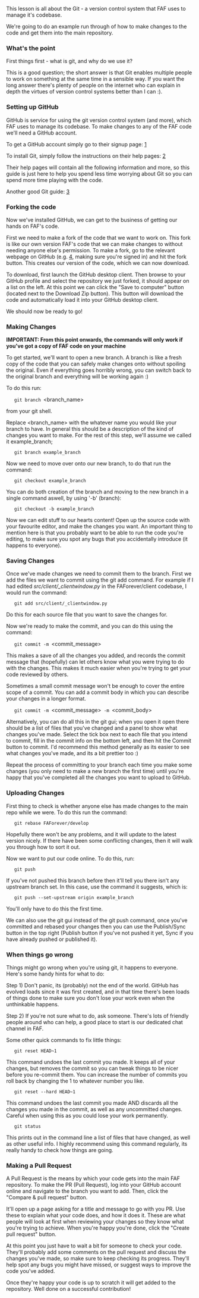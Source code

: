 This lesson is all about the Git - a version control system that FAF
uses to manage it's codebase.

We're going to do an example run through of how to make changes to the
code and get them into the main repository.

### What's the point

First things first - what is git, and why do we use it?

This is a good question; the short answer is that Git enables multiple
people to work on something at the same time in a sensible way. If you
want the long answer there's plenty of people on the internet who can
explain in depth the virtues of version control systems better than I
can :).

### Setting up GitHub

GitHub is service for using the git version control system (and more),
which FAF uses to manage its codebase. To make changes to any of the FAF
code we'll need a GitHub account.

To get a GitHub account simply go to their signup page:
[1](https://github.com/join)

To install Git, simply follow the instructions on their help pages:
[2](https://help.github.com/articles/set-up-git/)

Their help pages will contain all the following information and more, so
this guide is just here to help you spend less time worrying about Git
so you can spend more time playing with the code.

Another good Git guide: [3](https://www.atlassian.com/git/tutorials/)

### Forking the code

Now we've installed GitHub, we can get to the business of getting our
hands on FAF's code.

First we need to make a fork of the code that we want to work on. This
fork is like our own version FAF's code that we can make changes to
without needing anyone else's permission. To make a fork, go to the
relevant webpage on GitHub (e.g.
[4](https://github.com/FAForever/client), making sure you're signed in)
and hit the fork button. This creates our version of the code, which we
can now download.

To download, first launch the GitHub desktop client. Then browse to your
GitHub profile and select the repository we just forked, it should
appear on a list on the left. At this point we can click the "Save to
computer" button (located next to the Download Zip button). This button
will download the code and automatically load it into your GitHub
desktop client.

We should now be ready to go!

### Making Changes

**IMPORTANT: From this point onwards, the commands will only work if
you've got a copy of FAF code on your machine**

To get started, we'll want to open a new branch. A branch is like a
fresh copy of the code that you can safely make changes onto without
spoiling the original. Even if everything goes horribly wrong, you can
switch back to the original branch and everything will be working again
:)

To do this run:

`   git branch `<branch_name>

from your git shell.

Replace <branch_name> with the whatever name you would like your branch
to have. In general this should be a description of the kind of changes
you want to make. For the rest of this step, we'll assume we called it
example_branch;

`   git branch example_branch`

Now we need to move over onto our new branch, to do that run the
command:

`   git checkout example_branch`

You can do both creation of the branch and moving to the new branch in a
single command aswell, by using '-b' (branch):

`   git checkout -b example_branch`

Now we can edit stuff to our hearts content! Open up the source code
with your favourite editor, and make the changes you want. An important
thing to mention here is that you probably want to be able to run the
code you're editing, to make sure you spot any bugs that you
accidentally introduce (it happens to everyone).

### Saving Changes

Once we've made changes we need to commit them to the branch. First we
add the files we want to commit using the git add command. For example
if I had edited *src/client/_clientwindow.py* in the FAForever/client
codebase, I would run the command:

`   git add src/client/_clientwindow.py`

Do this for each source file that you want to save the changes for.

Now we're ready to make the commit, and you can do this using the
command:

`   git commit -m `<commit_message>

This makes a save of all the changes you added, and records the commit
message that (hopefully) can let others know what you were trying to do
with the changes. This makes it much easier when you're trying to get
your code reviewed by others.

Sometimes a small commit message won't be enough to cover the entire
scope of a commit. You can add a commit body in which you can describe
your changes in a longer format.

`   git commit -m `<commit_message>` -m `<commit_body>

Alternatively, you can do all this in the git gui; when you open it open
there should be a list of files that you've changed and a panel to show
what changes you've made. Select the tick box next to each file that you
intend to commit, fill in the commit info on the bottom left, and then
hit the Commit button to commit. I'd recommend this method generally as
its easier to see what changes you've made, and its a bit prettier too
:)

Repeat the process of committing to your branch each time you make some
changes (you only need to make a new branch the first time) until you're
happy that you've completed all the changes you want to upload to
GitHub.

### Uploading Changes

First thing to check is whether anyone else has made changes to the main
repo while we were. To do this run the command:

`   git rebase FAForever/develop`

Hopefully there won't be any problems, and it will update to the latest
version nicely. If there have been some conflicting changes, then it
will walk you through how to sort it out.

Now we want to put our code online. To do this, run:

`   git push`

If you've not pushed this branch before then it'll tell you there isn't
any upstream branch set. In this case, use the command it suggests,
which is:

`   git push --set-upstream origin example_branch`

You'll only have to do this the first time.

We can also use the git gui instead of the git push command, once you've
committed and rebased your changes then you can use the Publish/Sync
button in the top right (Publish button if you've not pushed it yet,
Sync if you have already pushed or published it).

### When things go wrong

Things might go wrong when you're using git, it happens to everyone.
Here's some handy hints for what to do:

Step 1) Don't panic, its (probably) not the end of the world. GitHub has
evolved loads since it was first created, and in that time there's been
loads of things done to make sure you don't lose your work even when the
unthinkable happens.

Step 2) If you're not sure what to do, ask someone. There's lots of
friendly people around who can help, a good place to start is our
dedicated chat channel in FAF.

Some other quick commands to fix little things:

`   git reset HEAD~1`

This command undoes the last commit you made. It keeps all of your
changes, but removes the commit so you can tweak things to be nicer
before you re-commit them. You can increase the number of commits you
roll back by changing the 1 to whatever number you like.

`   git reset --hard HEAD~1`

This command undoes the last commit you made AND discards all the
changes you made in the commit, as well as any uncommitted changes.
Careful when using this as you could lose your work permanently.

`   git status`

This prints out in the command line a list of files that have changed,
as well as other useful info. I highly recommend using this command
regularly, its really handy to check how things are going.

### Making a Pull Request

A Pull Request is the means by which your code gets into the main FAF
repository. To make the PR (Pull Request), log into your GitHub account
online and navigate to the branch you want to add. Then, click the
"Compare & pull request" button.

It'll open up a page asking for a title and message to go with you PR.
Use these to explain what your code does, and how it does it. These are
what people will look at first when reviewing your changes so they know
what you're trying to achieve. When you're happy you're done, click the
"Create pull request" button.

At this point you just have to wait a bit for someone to check your
code. They'll probably add some comments on the pull request and discuss
the changes you've made, so make sure to keep checking its progress.
They'll help spot any bugs you might have missed, or suggest ways to
improve the code you've added.

Once they're happy your code is up to scratch it will get added to the
repository. Well done on a successful contribution!
